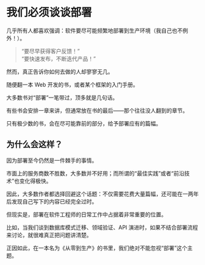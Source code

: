 # 我们必须谈谈部署

几乎所有人都喜欢强调：软件要尽可能频繁地部署到生产环境（我自己也不例外！）。  

> “要尽早获得客户反馈！”  
>“要快速发布，不断迭代产品！”

然而，真正告诉你如何去做的人却寥寥无几。

随便翻一本 Web 开发的书，或者某个框架的入门手册。

大多数书对“部署”一笔带过，顶多就是几句话。

有些书会安排一章来讲，但通常放在书的最后——那个往往没人翻到的章节。

只有极少数的书，会在尽可能靠前的部分，给予部署应有的篇幅。

## 为什么会这样？  

因为部署至今仍然是一件棘手的事情。

市面上的服务商数不胜数，大多数并不好用；而所谓的“最佳实践”或者“前沿技术”也变化得极快。

因此，大多数作者都选择回避这个话题：不仅需要花费大量篇幅，还可能在一两年后发现自己写下的内容已经完全过时。

但现实是，部署在软件工程师的日常工作中占据着非常重要的位置。

比如，当我们谈到数据库模式迁移、领域验证、API 演进时，如果不结合部署流程来讨论，就很难真正把问题讲清楚。

正因如此，在一本名为《从零到生产》的书里，我们绝对不能忽视“部署”这个主题。
